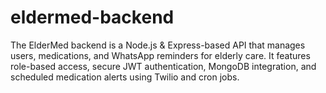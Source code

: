 # eldermed-backend
The ElderMed backend is a Node.js &amp; Express-based API that manages users, medications, and WhatsApp reminders for elderly care. It features role-based access, secure JWT authentication, MongoDB integration, and scheduled medication alerts using Twilio and cron jobs.
